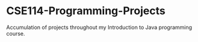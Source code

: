 # CSE114-Programming-Projects
Accumulation of projects throughout my Introduction to Java programming course.
